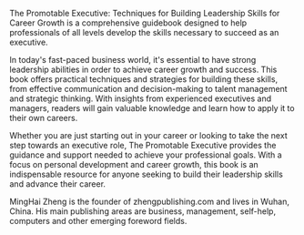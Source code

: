 
The Promotable Executive: Techniques for Building Leadership Skills for Career Growth is a comprehensive guidebook designed to help professionals of all levels develop the skills necessary to succeed as an executive.

In today's fast-paced business world, it's essential to have strong leadership abilities in order to achieve career growth and success. This book offers practical techniques and strategies for building these skills, from effective communication and decision-making to talent management and strategic thinking. With insights from experienced executives and managers, readers will gain valuable knowledge and learn how to apply it to their own careers.

Whether you are just starting out in your career or looking to take the next step towards an executive role, The Promotable Executive provides the guidance and support needed to achieve your professional goals. With a focus on personal development and career growth, this book is an indispensable resource for anyone seeking to build their leadership skills and advance their career.

MingHai Zheng is the founder of zhengpublishing.com and lives in Wuhan, China. His main publishing areas are business, management, self-help, computers and other emerging foreword fields.
